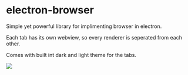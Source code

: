 # electron-browser

Simple yet powerful library for implimenting browser in electron.

Each tab has its own webview, so every renderer is seperated from each other.

Comes with built int dark and light theme for the tabs.

![](README-resources/gif.gif)